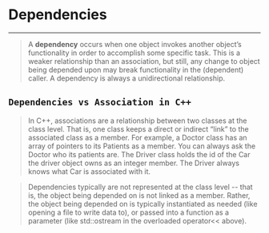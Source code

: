 #                                  Dependencies
---

> A **dependency** occurs when one object invokes another object’s functionality in order to accomplish some specific task. This is a weaker relationship than an association, but still, any change to object being depended upon may break functionality in the (dependent) caller. A dependency is always a unidirectional relationship.



## `Dependencies vs Association in C++`

> In C++, associations are a relationship between two classes at the class level. That is, one class keeps a direct or indirect “link” to the associated class as a member. For example, a Doctor class has an array of pointers to its Patients as a member. You can always ask the Doctor who its patients are. The Driver class holds the id of the Car the driver object owns as an integer member. The Driver always knows what Car is associated with it.


> Dependencies typically are not represented at the class level -- that is, the object being depended on is not linked as a member. Rather, the object being depended on is typically instantiated as needed (like opening a file to write data to), or passed into a function as a parameter (like std::ostream in the overloaded operator<< above).






